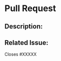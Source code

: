 # Pull Request

<!--Before contributing, please read our contributing guidelines-->

## Description:

<!--A brief description of what your pull request does.-->

## Related Issue:

<!--Is this related to an issue? Does it close one? If so, replace the XXXXX below with the issue number.-->

Closes #XXXXX
